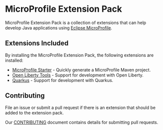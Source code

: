 # MicroProfile Extension Pack

MicroProfile Extension Pack is a collection of extensions that can help develop Java applications using [Eclipse MicroProfile](https://microprofile.io/).

## Extensions Included
By installing the MicroProfile Extension Pack, the following extensions are installed:

* [MicroProfile Starter](https://marketplace.visualstudio.com/items?itemName=MicroProfile-Community.mp-starter-vscode-ext) - Quickly generate a MicroProfile Maven project.
* [Open Liberty Tools](https://marketplace.visualstudio.com/items?itemName=Open-Liberty.liberty-dev-vscode-ext) - Support for development with Open Liberty.
* [Quarkus](https://marketplace.visualstudio.com/items?itemName=redhat.vscode-quarkus) - Support for development with Quarkus.

## Contributing

File an issue or submit a pull request if there is an extension that should be added to the extension pack.

Our [CONTRIBUTING](CONTRIBUTING.md) document contains details for submitting pull requests.
